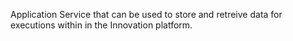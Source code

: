 Application Service that can be used to store and retreive data for executions within in the Innovation platform.